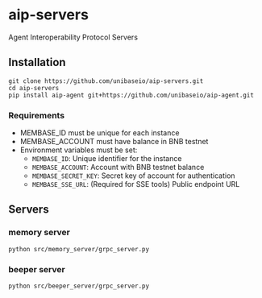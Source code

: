 # aip-servers

Agent Interoperability Protocol Servers


## Installation

```shell
git clone https://github.com/unibaseio/aip-servers.git
cd aip-servers
pip install aip-agent git+https://github.com/unibaseio/aip-agent.git
```

### Requirements

- MEMBASE_ID must be unique for each instance
- MEMBASE_ACCOUNT must have balance in BNB testnet
- Environment variables must be set:
  - `MEMBASE_ID`: Unique identifier for the instance
  - `MEMBASE_ACCOUNT`: Account with BNB testnet balance
  - `MEMBASE_SECRET_KEY`: Secret key of account for authentication
  - `MEMBASE_SSE_URL`: (Required for SSE tools) Public endpoint URL

## Servers

### memory server

```shell
python src/memory_server/grpc_server.py
```

### beeper server

```shell
python src/beeper_server/grpc_server.py
```